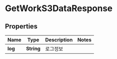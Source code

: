 

# GetWorkS3DataResponse


## Properties

Name | Type | Description | Notes
------------ | ------------- | ------------- | -------------
**log** | **String** | 로그정보 | 



